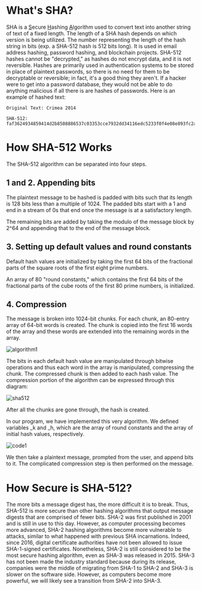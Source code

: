 
# What's SHA?

SHA is a <u>S</u>ecure <u>H</u>ashing <u>A</u>lgorithm used to convert text into another string of text of a fixed length. The length of a SHA hash depends on which version is being utilized. The number representing the length of the hash string in bits (exp. a SHA-512 hash is 512 bits long). It is used in email address hashing, password hashing, and blockchain projects. SHA-512 hashes cannot be "decrypted," as hashes do not encrypt data, and it is not reversible. Hashes are primarily used in authentication systems to be stored in place of plaintext passwords, so there is no need for them to be decryptable or reversible; in fact, it's a good thing they aren't. If a hacker were to get into a password database, they would not be able to do anything malicious if all there is are hashes of passwords. Here is an example of hashed text:

    Original Text: Crimea 2014
  
    SHA-512: faf3624934859414d2b8508886537c03353cce7932dd34116edc5233f0f4e08e893fc2a0a74236733a4139f1362301c4fc48bd6d6f5346af577e1f0cda1c1e3e

# How SHA-512 Works

The SHA-512 algorithm can be separated into four steps.

## 1 and 2. Appending bits

The plaintext message to be hashed is padded with bits such that its length
is 128 bits less than a multiple of 1024. The padded bits start with a 1 and 
end in a stream of 0s that end once the message is at a satisfactory length.

The remaining bits are added by taking the modulo of the message block by 2^64
and appending that to the end of the message block.

## 3. Setting up default values and round constants

Default hash values are initialized by taking the first 64
bits of the fractional parts of the square roots of the first eight prime
numbers.

An array of 80 "round constants," which contains the first 64 bits of
the fractional parts of the cube roots of the first 80 prime
numbers, is initialized.

## 4. Compression

The message is broken into 1024-bit chunks. For each chunk, an 80-entry array
of 64-bit words is created. The chunk is copied into the first 16 words of the
array and these words are extended into the remaining words in the array.

![algorithm1](https://user-images.githubusercontent.com/90664097/170410750-6dd7db11-45cf-4b68-b395-fc86b4f965ec.png)

The bits in each default hash value are manipulated through bitwise operations and thus
each word in the array is manipulated, compressing the chunk. The compressed chunk
is then added to each hash value. The compression portion of the algorithm can be expressed through this diagram:

![sha512](https://user-images.githubusercontent.com/90664097/171306658-59844bd2-55c8-4c1a-87eb-170cfc26708e.png)

After all the chunks are gone through, the hash is created.

In our program, we have implemented this very algorithm. We defined variables \_k and \_h, which are the array of round constants and the array of initial hash values, respectively.

![code1](https://user-images.githubusercontent.com/90664097/170411404-a225c8e1-c0c3-4ffb-a347-0ff28b418648.png)

We then take a plaintext message, prompted from the user, and append bits to it. The complicated compression step is then performed on the message.

# How Secure is SHA-512?

The more bits a message digest has, the more difficult it is to break. Thus, SHA-512 is more secure than other hashing algorithms that output message digests that are comprised of fewer bits. SHA-2 was first published in 2001 and is still in use to this day. However, as computer processing becomes more advanced, SHA-2 hashing algorithms become more vulnerable to attacks, similar to what happened with previous SHA incarnations. Indeed, since 2016, digital certificate authorities have not been allowed to issue SHA-1-signed certificates. Nonetheless, SHA-2 is still considered to be the most secure hashing algorithm, even as SHA-3 was released in 2015. SHA-3 has not been made the industry standard because during its release, companies were the middle of migrating from SHA-1 to SHA-2 and SHA-3 is slower on the software side. However, as computers become more powerful, we will likely see a transition from SHA-2 into SHA-3.
